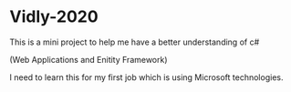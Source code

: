 # Vidly-2020

This is a mini project to help me have a better understanding of c# 

(Web Applications and Enitity Framework)

I need to learn this for my first job which is using Microsoft technologies.
